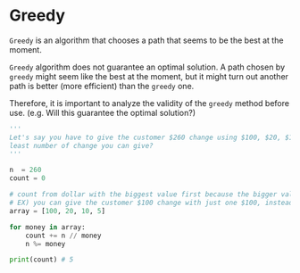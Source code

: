 # Greedy

```Greedy``` is an algorithm that chooses a path that seems to be the best at the moment. 

```Greedy``` algorithm does not guarantee an optimal solution. A path chosen by ```greedy``` might seem like the 
best at the moment, but it might turn out another path is better (more efficient) than the ```greedy``` one. 

Therefore, it is important to analyze the validity of the ```greedy``` method before use. (e.g. Will this guarantee the optimal solution?)

```python
'''
Let's say you have to give the customer $260 change using $100, $20, $10, $5. What would be the 
least number of change you can give? 
'''

n  = 260 
count = 0

# count from dollar with the biggest value first because the bigger value dollar is always a multiple of smaller value dollar
# EX) you can give the customer $100 change with just one $100, instead of five $20
array = [100, 20, 10, 5]

for money in array:
    count += n // money
    n %= money

print(count) # 5
```
